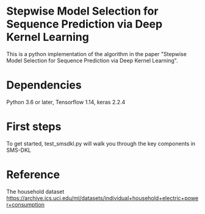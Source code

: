 # Stepwise Model Selection for Sequence Prediction via Deep Kernel Learning

This is a python implementation of the algorithm in the paper "Stepwise Model Selection for Sequence Prediction via Deep Kernel Learning".

# Dependencies
Python 3.6 or later, Tensorflow 1.14, keras 2.2.4

# First steps
To get started, test_smsdkl.py will walk you through the key components in SMS-DKL

# Reference 
The household dataset
https://archive.ics.uci.edu/ml/datasets/individual+household+electric+power+consumption
